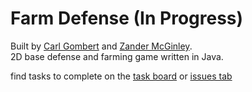 # Farm Defense (In Progress)
Built by [Carl Gombert](https://github.com/carlgombert) and [Zander McGinley](https://github.com/zandermmcg).  
2D base defense and farming game written in Java.  

find tasks to complete on the [task board](https://github.com/users/carlgombert/projects/4/views/1) or [issues tab](https://github.com/carlgombert/Farm-Defense/issues)
